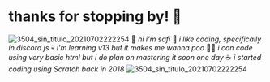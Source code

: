 # thanks for stopping by! 🍓
![3504_sin_titulo_20210702222254](https://user-images.githubusercontent.com/88029789/129676607-6163f22b-79c5-43c7-870f-7cac8ec1dd8a.png) 
🥛 _hi i'm safi_  🎀 _i like coding, specifically in discord.js_  💀 _i'm learning v13 but it makes me wanna poo_ 
👩‍🦯 _i can code using very basic html but i do plan on mastering it soon one day_
☕ _i started coding using Scratch back in 2018_
![3504_sin_titulo_20210702222254](https://user-images.githubusercontent.com/88029789/129676607-6163f22b-79c5-43c7-870f-7cac8ec1dd8a.png) 
